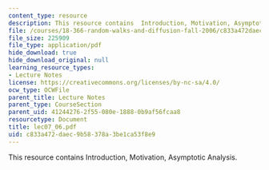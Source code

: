 ```yaml
---
content_type: resource
description: This resource contains  Introduction, Motivation, Asymptotic Analysis.
file: /courses/18-366-random-walks-and-diffusion-fall-2006/c833a472daec9b58378a3be1ca53f8e9_lec07_06.pdf
file_size: 225909
file_type: application/pdf
hide_download: true
hide_download_original: null
learning_resource_types:
- Lecture Notes
license: https://creativecommons.org/licenses/by-nc-sa/4.0/
ocw_type: OCWFile
parent_title: Lecture Notes
parent_type: CourseSection
parent_uid: 41244276-2f55-080e-1888-0b9af56fcaa8
resourcetype: Document
title: lec07_06.pdf
uid: c833a472-daec-9b58-378a-3be1ca53f8e9
---
```

This resource contains  Introduction, Motivation, Asymptotic Analysis.